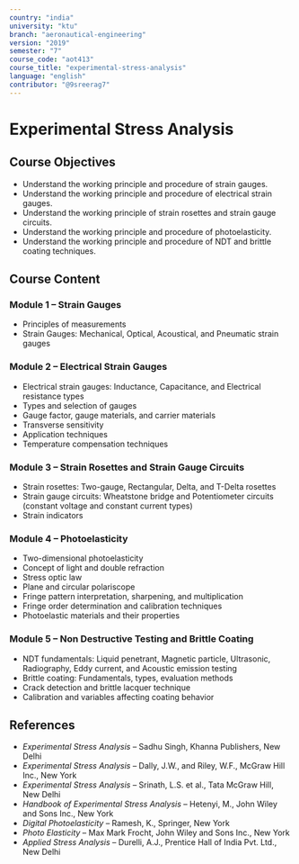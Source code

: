 ```yaml
---
country: "india"
university: "ktu"
branch: "aeronautical-engineering"
version: "2019"
semester: "7"
course_code: "aot413"
course_title: "experimental-stress-analysis"
language: "english"
contributor: "@9sreerag7"
---
```


# Experimental Stress Analysis

## Course Objectives

- Understand the working principle and procedure of strain gauges.
- Understand the working principle and procedure of electrical strain gauges.
- Understand the working principle of strain rosettes and strain gauge circuits.
- Understand the working principle and procedure of photoelasticity.
- Understand the working principle and procedure of NDT and brittle coating techniques.

## Course Content

### Module 1 – Strain Gauges

- Principles of measurements  
- Strain Gauges: Mechanical, Optical, Acoustical, and Pneumatic strain gauges

### Module 2 – Electrical Strain Gauges

- Electrical strain gauges: Inductance, Capacitance, and Electrical resistance types  
- Types and selection of gauges  
- Gauge factor, gauge materials, and carrier materials  
- Transverse sensitivity  
- Application techniques  
- Temperature compensation techniques

### Module 3 – Strain Rosettes and Strain Gauge Circuits

- Strain rosettes: Two-gauge, Rectangular, Delta, and T-Delta rosettes  
- Strain gauge circuits: Wheatstone bridge and Potentiometer circuits (constant voltage and constant current types)  
- Strain indicators

### Module 4 – Photoelasticity

- Two-dimensional photoelasticity  
- Concept of light and double refraction  
- Stress optic law  
- Plane and circular polariscope  
- Fringe pattern interpretation, sharpening, and multiplication  
- Fringe order determination and calibration techniques  
- Photoelastic materials and their properties

### Module 5 – Non Destructive Testing and Brittle Coating

- NDT fundamentals: Liquid penetrant, Magnetic particle, Ultrasonic, Radiography, Eddy current, and Acoustic emission testing  
- Brittle coating: Fundamentals, types, evaluation methods  
- Crack detection and brittle lacquer technique  
- Calibration and variables affecting coating behavior

## References

- *Experimental Stress Analysis* – Sadhu Singh, Khanna Publishers, New Delhi  
- *Experimental Stress Analysis* – Dally, J.W., and Riley, W.F., McGraw Hill Inc., New York  
- *Experimental Stress Analysis* – Srinath, L.S. et al., Tata McGraw Hill, New Delhi  
- *Handbook of Experimental Stress Analysis* – Hetenyi, M., John Wiley and Sons Inc., New York  
- *Digital Photoelasticity* – Ramesh, K., Springer, New York  
- *Photo Elasticity* – Max Mark Frocht, John Wiley and Sons Inc., New York  
- *Applied Stress Analysis* – Durelli, A.J., Prentice Hall of India Pvt. Ltd., New Delhi  
